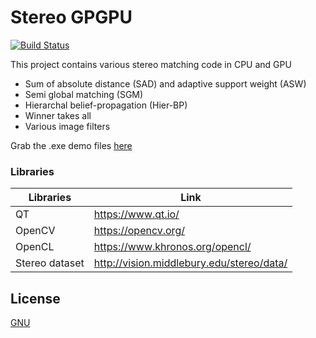 # Stereo GPGPU

[![Build Status](https://travis-ci.org/joemccann/dillinger.svg?branch=master)](https://travis-ci.org/joemccann/dillinger)

This project contains various stereo matching code in CPU and GPU

  - Sum of absolute distance (SAD) and adaptive support weight (ASW)
  - Semi global matching (SGM)
  - Hierarchal belief-propagation (Hier-BP)
  - Winner takes all
  - Various image filters

Grab the .exe demo files [here](https://github.com/andreivan/Stereo-GPGPU/tree/master/Release) 
### Libraries

| Libraries | Link |
| ------ | ------ |
| QT | https://www.qt.io/ |
| OpenCV | https://opencv.org/ |
| OpenCL | https://www.khronos.org/opencl/ |
| Stereo dataset | http://vision.middlebury.edu/stereo/data/ |

License
----
[GNU](https://www.gnu.org/licenses/gpl-3.0.html) 

[//]: # (These are reference links used in the body of this note and get stripped out when the markdown processor does its job. There is no need to format nicely because it shouldn't be seen. Thanks SO - http://stackoverflow.com/questions/4823468/store-comments-in-markdown-syntax)


   [dill]: <https://github.com/joemccann/dillinger>
   [git-repo-url]: <https://github.com/joemccann/dillinger.git>
   [john gruber]: <http://daringfireball.net>
   [df1]: <http://daringfireball.net/projects/markdown/>
   [markdown-it]: <https://github.com/markdown-it/markdown-it>
   [Ace Editor]: <http://ace.ajax.org>
   [node.js]: <http://nodejs.org>
   [Twitter Bootstrap]: <http://twitter.github.com/bootstrap/>
   [jQuery]: <http://jquery.com>
   [@tjholowaychuk]: <http://twitter.com/tjholowaychuk>
   [express]: <http://expressjs.com>
   [AngularJS]: <http://angularjs.org>
   [Gulp]: <http://gulpjs.com>

   [PlDb]: <https://github.com/joemccann/dillinger/tree/master/plugins/dropbox/README.md>
   [PlGh]: <https://github.com/joemccann/dillinger/tree/master/plugins/github/README.md>
   [PlGd]: <https://github.com/joemccann/dillinger/tree/master/plugins/googledrive/README.md>
   [PlOd]: <https://github.com/joemccann/dillinger/tree/master/plugins/onedrive/README.md>
   [PlMe]: <https://github.com/joemccann/dillinger/tree/master/plugins/medium/README.md>
   [PlGa]: <https://github.com/RahulHP/dillinger/blob/master/plugins/googleanalytics/README.md>
